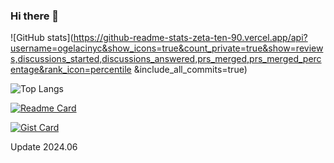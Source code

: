 
### Hi there 👋

![GitHub stats](https://github-readme-stats-zeta-ten-90.vercel.app/api?username=ogelacinyc&show_icons=true&count_private=true&show=reviews,discussions_started,discussions_answered,prs_merged,prs_merged_percentage&rank_icon=percentile &include_all_commits=true)

![Top Langs](https://github-readme-stats-zeta-ten-90.vercel.app/api/top-langs/?username=ogelacinyc&layout=compact&langs_count=10)

[![Readme Card](https://github-readme-stats.vercel.app/api/pin/?username=ogelacinyc&repo=github-readme-stats)](https://github.com/ogelacinyc/github-readme-stats)

[![Gist Card](https://github-readme-stats.vercel.app/api/gist?id=8f58f9dd39706484ecdb08c98acbe783)](https://gist.github.com/ogelacinyc/8f58f9dd39706484ecdb08c98acbe783)

Update 2024.06
